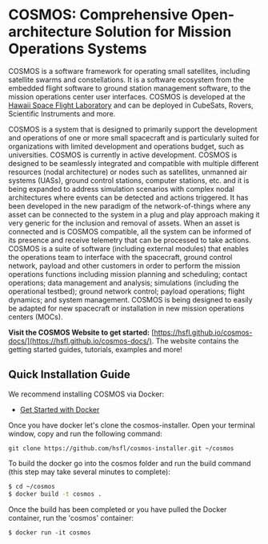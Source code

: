 # COSMOS: Comprehensive Open-architecture Solution for Mission Operations Systems

COSMOS is a software framework for operating small satellites, including satellite swarms and constellations. It is a software ecosystem from the embedded flight software to ground station management software, to the mission operations center user interfaces. COSMOS is developed at the [Hawaii Space Flight Laboratory](https://www.hsfl.hawaii.edu/) and can be deployed in CubeSats, Rovers, Scientific Instruments and more.

COSMOS is a system that is designed to primarily support the development and operations of one or more small spacecraft and is particularly suited for organizations with limited development and operations budget, such as universities. COSMOS is currently in active development. COSMOS is designed to be seamlessly integrated and compatible with multiple different resources (nodal architecture) or nodes such as satellites, unmanned air systems (UASs), ground control stations, computer stations, etc. and it is being expanded to address simulation scenarios with complex nodal architectures where events can be detected and actions triggered. It has been developed in the new paradigm of the network-of-things where any asset can be connected to the system in a plug and play approach making it very generic for the inclusion and removal of assets. When an asset is connected and is COSMOS compatible, all the system can be informed of its presence and receive telemetry that can be processed to take actions. COSMOS is a suite of software (including external modules) that enables the operations team to interface with the spacecraft, ground control network, payload and other customers in order to perform the mission operations functions including mission planning and scheduling; contact operations; data management and analysis; simulations (including the operational testbed); ground network control; payload operations; flight dynamics; and system management. COSMOS is being designed to easily be adapted for new spacecraft or installation in new mission operations centers (MOCs).


**Visit the COSMOS Website to get started:** [https://hsfl.github.io/cosmos-docs/](https://hsfl.github.io/cosmos-docs/). The website contains the getting started guides, tutorials, examples and more!

## Quick Installation Guide

We recommend installing COSMOS via Docker:

* [Get Started with Docker](https://www.docker.com/get-started/)

Once you have docker let's clone the cosmos-installer. Open your terminal window, copy and run the following command: 

```shell
git clone https://github.com/hsfl/cosmos-installer.git ~/cosmos
```

To build the docker go into the cosmos folder and run the build command (this step may take several minutes to complete):

```bash
$ cd ~/cosmos
$ docker build -t cosmos .
```

Once the build has been completed or you have pulled the Docker container, run the 'cosmos' container:

```
$ docker run -it cosmos
```
